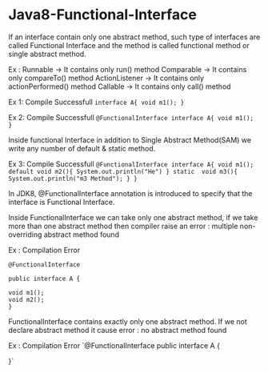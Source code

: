 # Java8-Functional-Interface

If an interface contain only one abstract method, such type of interfaces are called Functional Interface and the method is called functional method or single abstract method.

Ex :  Runnable        ->    It contains only run() method
      Comparable      ->    It contains only compareTo() method
      ActionListener  ->    It contains only actionPerformed() method
      Callable        ->    It contains only call() method
      
Ex 1: Compile Successfull
`interface A{
  void m1();
}`
    
Ex 2: Compile Successfull
`@FunctionalInterface
interface A{
  void m1();
}`

Inside functional Interface in addition to Single Abstract Method(SAM) we write any number of default & static method.

Ex 3: Compile Successfull
    `@FunctionalInterface
    interface A{
    void m1();
    default void m2(){
    System.out.println("He")
    }
    static  void m3(){
    System.out.println("m3 Method");
    }
    }`

In JDK8, @FunctionalInterface annotation is introduced to specify that the interface is Functional Interface.

Inside FunctionalInterface we can take only one abstract method, if we take more than one abstract method then
compiler raise an error : multiple non-overriding abstract method found

Ex : Compilation Error

    @FunctionalInterface

    public interface A {

    void m1();
    void m2();
    }

FunctionalInterface contains exactly only one abstract method. If we not declare abstract method it cause error : no abstract method found 

Ex : Compilation Error
`@FunctionalInterface
public interface A {

}`




